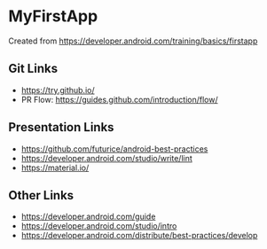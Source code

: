 # MyFirstApp

Created from https://developer.android.com/training/basics/firstapp

## Git Links
- https://try.github.io/
- PR Flow: https://guides.github.com/introduction/flow/

## Presentation Links

- https://github.com/futurice/android-best-practices
- https://developer.android.com/studio/write/lint
- https://material.io/

## Other Links

- https://developer.android.com/guide
- https://developer.android.com/studio/intro
- https://developer.android.com/distribute/best-practices/develop
